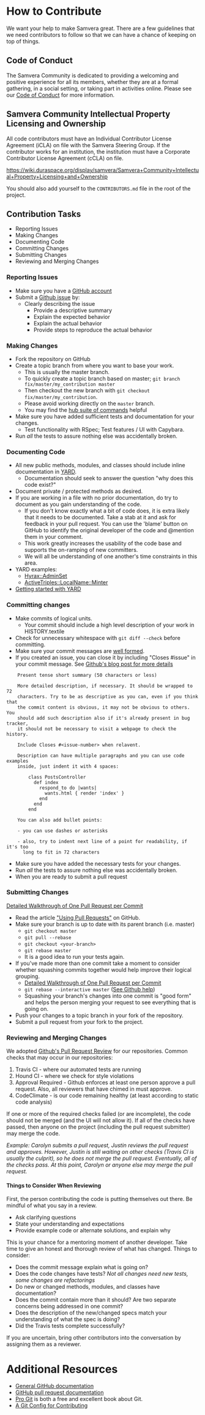 # How to Contribute

We want your help to make Samvera great. There are a few guidelines
that we need contributors to follow so that we can have a chance of
keeping on top of things.

## Code of Conduct

The Samvera Community is dedicated to providing a welcoming and positive
experience for all its members, whether they are at a formal gathering, in
a social setting, or taking part in activities online. Please see our
[Code of Conduct](CODE_OF_CONDUCT.md) for more information.

## Samvera Community Intellectual Property Licensing and Ownership

All code contributors must have an Individual Contributor License Agreement
(iCLA) on file with the Samvera Steering Group. If the contributor works for
an institution, the institution must have a Corporate Contributor License
Agreement (cCLA) on file.

https://wiki.duraspace.org/display/samvera/Samvera+Community+Intellectual+Property+Licensing+and+Ownership

You should also add yourself to the `CONTRIBUTORS.md` file in the root of the project.

## Contribution Tasks

* Reporting Issues
* Making Changes
* Documenting Code
* Committing Changes
* Submitting Changes
* Reviewing and Merging Changes

### Reporting Issues

* Make sure you have a [GitHub account](https://github.com/signup/free)
* Submit a [Github issue](./issues) by:
  * Clearly describing the issue
    * Provide a descriptive summary
    * Explain the expected behavior
    * Explain the actual behavior
    * Provide steps to reproduce the actual behavior

### Making Changes

* Fork the repository on GitHub
* Create a topic branch from where you want to base your work.
  * This is usually the master branch.
  * To quickly create a topic branch based on master; `git branch fix/master/my_contribution master`
  * Then checkout the new branch with `git checkout fix/master/my_contribution`.
  * Please avoid working directly on the `master` branch.
  * You may find the [hub suite of commands](https://github.com/defunkt/hub) helpful
* Make sure you have added sufficient tests and documentation for your changes.
  * Test functionality with RSpec; Test features / UI with Capybara.
* Run _all_ the tests to assure nothing else was accidentally broken.

### Documenting Code

* All new public methods, modules, and classes should include inline documentation in [YARD](http://yardoc.org/).
  * Documentation should seek to answer the question "why does this code exist?"
* Document private / protected methods as desired.
* If you are working in a file with no prior documentation, do try to document as you gain understanding of the code.
  * If you don't know exactly what a bit of code does, it is extra likely that it needs to be documented. Take a stab at it and ask for feedback in your pull request. You can use the 'blame' button on GitHub to identify the original developer of the code and @mention them in your comment.
  * This work greatly increases the usability of the code base and supports the on-ramping of new committers.
  * We will all be understanding of one another's time constraints in this area.
* YARD examples:
  * [Hyrax::AdminSet](https://github.com/samvera/hyrax/blob/master/app/models/admin_set.rb)
  * [ActiveTriples::LocalName::Minter](https://github.com/ActiveTriples/active_triples-local_name/blob/master/lib/active_triples/local_name/minter.rb)
* [Getting started with YARD](http://www.rubydoc.info/gems/yard/file/docs/GettingStarted.md)

### Committing changes

* Make commits of logical units.
  * Your commit should include a high level description of your work in HISTORY.textile
* Check for unnecessary whitespace with `git diff --check` before committing.
* Make sure your commit messages are [well formed](http://tbaggery.com/2008/04/19/a-note-about-git-commit-messages.html).
* If you created an issue, you can close it by including "Closes #issue" in your commit message. See [Github's blog post for more details](https://github.com/blog/1386-closing-issues-via-commit-messages)

```
    Present tense short summary (50 characters or less)

    More detailed description, if necessary. It should be wrapped to 72
    characters. Try to be as descriptive as you can, even if you think that
    the commit content is obvious, it may not be obvious to others. You
    should add such description also if it's already present in bug tracker,
    it should not be necessary to visit a webpage to check the history.

    Include Closes #<issue-number> when relavent.

    Description can have multiple paragraphs and you can use code examples
    inside, just indent it with 4 spaces:

        class PostsController
          def index
            respond_to do |wants|
              wants.html { render 'index' }
            end
          end
        end

    You can also add bullet points:

    - you can use dashes or asterisks

    - also, try to indent next line of a point for readability, if it's too
      long to fit in 72 characters
```

* Make sure you have added the necessary tests for your changes.
* Run _all_ the tests to assure nothing else was accidentally broken.
* When you are ready to submit a pull request

### Submitting Changes

[Detailed Walkthrough of One Pull Request per Commit](http://ndlib.github.io/practices/one-commit-per-pull-request/)

* Read the article ["Using Pull Requests"](https://help.github.com/articles/using-pull-requests) on GitHub.
* Make sure your branch is up to date with its parent branch (i.e. master)
  * `git checkout master`
  * `git pull --rebase`
  * `git checkout <your-branch>`
  * `git rebase master`
  * It is a good idea to run your tests again.
* If you've made more than one commit take a moment to consider whether squashing commits together would help improve their logical grouping.
  * [Detailed Walkthrough of One Pull Request per Commit](http://ndlib.github.io/practices/one-commit-per-pull-request/)
  * `git rebase --interactive master` ([See Github help](https://help.github.com/articles/interactive-rebase))
  * Squashing your branch's changes into one commit is "good form" and helps the person merging your request to see everything that is going on.
* Push your changes to a topic branch in your fork of the repository.
* Submit a pull request from your fork to the project.

### Reviewing and Merging Changes

We adopted [Github's Pull Request Review](https://help.github.com/articles/about-pull-request-reviews/) for our repositories.
Common checks that may occur in our repositories:

1. Travis CI - where our automated tests are running
2. Hound CI - where we check for style violations
3. Approval Required - Github enforces at least one person approve a pull request. Also, all reviewers that have chimed in must approve.
4. CodeClimate - is our code remaining healthy (at least according to static code analysis)

If one or more of the required checks failed (or are incomplete), the code should not be merged (and the UI will not allow it). If all of the checks have passed, then anyone on the project (including the pull request submitter) may merge the code.

*Example: Carolyn submits a pull request, Justin reviews the pull request and approves. However, Justin is still waiting on other checks (Travis CI is usually the culprit), so he does not merge the pull request. Eventually, all of the checks pass. At this point, Carolyn or anyone else may merge the pull request.*

#### Things to Consider When Reviewing

First, the person contributing the code is putting themselves out there. Be mindful of what you say in a review.

* Ask clarifying questions
* State your understanding and expectations
* Provide example code or alternate solutions, and explain why

This is your chance for a mentoring moment of another developer. Take time to give an honest and thorough review of what has changed. Things to consider:

  * Does the commit message explain what is going on?
  * Does the code changes have tests? _Not all changes need new tests, some changes are refactorings_
  * Do new or changed methods, modules, and classes have documentation?
  * Does the commit contain more than it should? Are two separate concerns being addressed in one commit?
  * Does the description of the new/changed specs match your understanding of what the spec is doing?
  * Did the Travis tests complete successfully?

If you are uncertain, bring other contributors into the conversation by assigning them as a reviewer.

# Additional Resources

* [General GitHub documentation](http://help.github.com/)
* [GitHub pull request documentation](https://help.github.com/articles/about-pull-requests/)
* [Pro Git](http://git-scm.com/book) is both a free and excellent book about Git.
* [A Git Config for Contributing](http://ndlib.github.io/practices/my-typical-per-project-git-config/)


